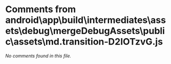 # Comments from android\app\build\intermediates\assets\debug\mergeDebugAssets\public\assets\md.transition-D2IOTzvG.js

*No comments found in this file.*
